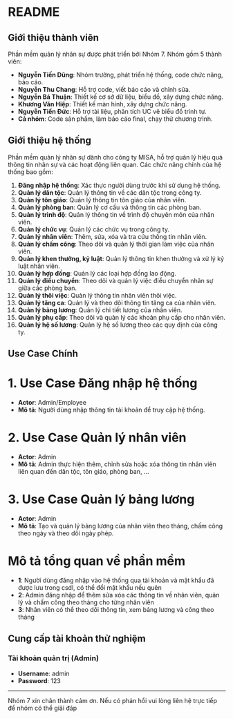 # README

## Giới thiệu thành viên

Phần mềm quản lý nhân sự được phát triển bởi Nhóm 7. Nhóm gồm 5 thành viên:

- **Nguyễn Tiến Dũng**: Nhóm trưởng, phát triển hệ thống, code chức năng, báo cáo.
- **Nguyễn Thu Chang**: Hỗ trợ code, viết báo cáo và chỉnh sửa.
- **Nguyễn Bá Thuận**: Thiết kế cơ sở dữ liệu, biểu đồ, xây dựng chức năng.
- **Khương Văn Hiệp**: Thiết kế màn hình, xây dựng chức năng.
- **Nguyễn Tiến Đức**: Hỗ trợ tài liệu, phân tích UC vẽ biểu đồ trình tự.
- **Cả nhóm**: Code sản phẩm, làm báo cáo final, chạy thử chương trình.

## Giới thiệu hệ thống

Phần mềm quản lý nhân sự dành cho công ty MISA, hỗ trợ quản lý hiệu quả thông tin nhân sự và các hoạt động liên quan. Các chức năng chính của hệ thống bao gồm:

1. **Đăng nhập hệ thống**: Xác thực người dùng trước khi sử dụng hệ thống.
2. **Quản lý dân tộc**: Quản lý thông tin về các dân tộc trong công ty.
3. **Quản lý tôn giáo**: Quản lý thông tin tôn giáo của nhân viên.
4. **Quản lý phòng ban**: Quản lý cơ cấu và thông tin các phòng ban.
5. **Quản lý trình độ**: Quản lý thông tin về trình độ chuyên môn của nhân viên.
6. **Quản lý chức vụ**: Quản lý các chức vụ trong công ty.
7. **Quản lý nhân viên**: Thêm, sửa, xóa và tra cứu thông tin nhân viên.
8. **Quản lý chấm công**: Theo dõi và quản lý thời gian làm việc của nhân viên.
9. **Quản lý khen thưởng, kỷ luật**: Quản lý thông tin khen thưởng và xử lý kỷ luật nhân viên.
10. **Quản lý hợp đồng**: Quản lý các loại hợp đồng lao động.
11. **Quản lý điều chuyển**: Theo dõi và quản lý việc điều chuyển nhân sự giữa các phòng ban.
12. **Quản lý thôi việc**: Quản lý thông tin nhân viên thôi việc.
13. **Quản lý tăng ca**: Quản lý và theo dõi thông tin tăng ca của nhân viên.
14. **Quản lý bảng lương**: Quản lý chi tiết lương của nhân viên.
15. **Quản lý phụ cấp**: Theo dõi và quản lý các khoản phụ cấp cho nhân viên.
16. **Quản lý hệ số lương**: Quản lý hệ số lương theo các quy định của công ty.

## Use Case Chính

# 1. Use Case Đăng nhập hệ thống
- **Actor**: Admin/Employee
- **Mô tả**: Người dùng nhập thông tin tài khoản để truy cập hệ thống.

# 2. Use Case Quản lý nhân viên
- **Actor**: Admin
- **Mô tả**: Admin thực hiện thêm, chỉnh sửa hoặc xóa thông tin nhân viên liên quan đến dân tộc, tôn giáo, phòng ban, ...


# 3. Use Case Quản lý bảng lương
- **Actor**: Admin
- **Mô tả**: Tạo và quản lý bảng lương của nhân viên theo tháng, chấm công theo ngày và theo dõi ngày phép.


# Mô tả tổng quan về phần mềm
- **1**: Người dùng đăng nhập vào hệ thống qua tài khoản và mật khẩu đã được lưu trong csdl, có thể đổi mật khẩu nếu quên
- **2**: Admin đăng nhập để thêm sửa xóa các thông tin về nhân viên, quản lý và chấm công theo tháng cho từng nhân viên
- **3**: Nhân viên có thể theo dõi thông tin, xem bảng lương và công theo tháng
## Cung cấp tài khoản thử nghiệm

### Tài khoản quản trị (Admin)
- **Username**: admin
- **Password**: 123

---
Nhóm 7 xin chân thành cảm ơn. Nếu có phản hồi vui lòng liên hệ trực tiếp để nhóm có thể giải đáp

